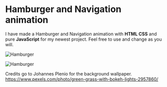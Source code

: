 # Hamburger and Navigation animation
I have made a Hamburger and Navigation animation with **HTML CSS** and pure **JavaScript** for my newest project. Feel free to use and change as you will. 

![Hamburger](https://i.ibb.co/hf6wj4X/screencapture-127-0-0-1-64959-2019-09-23-21-16-23.png)

![Hamburger](https://i.ibb.co/rxKy8dw/screencapture-127-0-0-1-64959-2019-09-23-21-16-13.png)


Credits go to Johannes Plenio for the background wallpaper. https://www.pexels.com/photo/green-grass-with-bokeh-lights-2957860/

